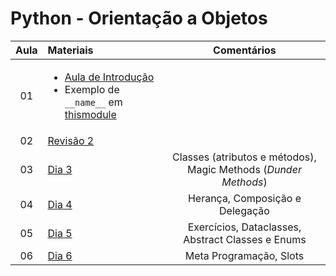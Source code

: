 # Python - Orientação a Objetos

| Aula | Materiais | Comentários |
|:---:|:---|:---:|
| 01 | <ul><li>[Aula de Introdução](intro.ipynb)</li><li>Exemplo de `__name__` em [thismodule](thismodule.py)</li></ul> | |
| 02 | [Revisão 2](day2.ipynb) | |
| 03 | [Dia 3](day3.ipynb) | Classes (atributos e métodos), Magic Methods (_Dunder Methods_) |
| 04 | [Dia 4](day4.ipynb) | Herança, Composição e Delegação |
| 05 | [Dia 5](day5.md) | Exercícios, Dataclasses, Abstract Classes e Enums |
| 06 | [Dia 6](day6.ipynb) | Meta Programação, Slots |